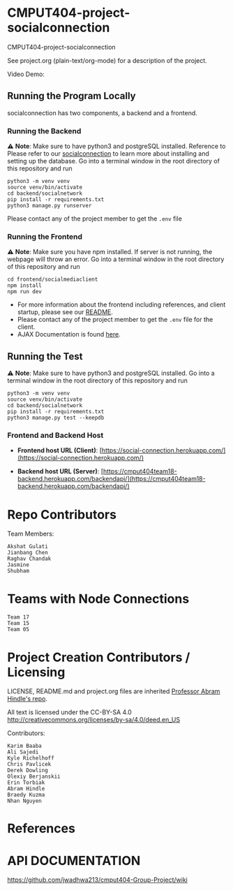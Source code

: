 # CMPUT404-project-socialconnection

CMPUT404-project-socialconnection

See project.org (plain-text/org-mode) for a description of the project.

Video Demo: 

## Running the Program Locally

socialconnection has two components, a backend and a frontend.

### Running the Backend

⚠️ **Note**: Make sure to have python3 and postgreSQL installed. Reference to
Please refer to our [socialconnection](https://github.com/akshat799/cmput404-Group-Project/wiki/postgreSQL-Instruction)
to learn more about installing and setting up the database.
Go into a terminal window in the root directory of this repository and run

```
python3 -m venv venv
source venv/bin/activate
cd backend/socialnetwork
pip install -r requirements.txt
python3 manage.py runserver
```

Please contact any of the project member to get the `.env` file

### Running the Frontend

⚠️ **Note**: Make sure you have npm installed. If server is not running, the webpage will throw an error.
Go into a terminal window in the root directory of this repository and run

```
cd frontend/socialmediaclient
npm install
npm run dev
```

- For more information about the frontend including references, and client startup, please see our [README](./frontend/socialmediaclient/README.md).
- Please contact any of the project member to get the `.env` file for the client.
- AJAX Documentation is found [here]().

## Running the Test

⚠️ **Note**: Make sure to have python3 and postgreSQL installed. 
Go into a terminal window in the root directory of this repository and run

```
python3 -m venv venv
source venv/bin/activate
cd backend/socialnetwork
pip install -r requirements.txt
python3 manage.py test --keepdb
```

### Frontend and Backend Host

- **Frontend host URL (Client)**: [https://social-connection.herokuapp.com/](https://social-connection.herokuapp.com/)

- **Backend host URL (Server)**: [https://cmput404team18-backend.herokuapp.com/backendapi/](https://cmput404team18-backend.herokuapp.com/backendapi/)

# Repo Contributors

Team Members:

    Akshat Gulati
    Jianbang Chen
    Raghav Chandak
    Jasmine
    Shubham

# Teams with Node Connections

    Team 17
    Team 15
    Team 05


# Project Creation Contributors / Licensing

LICENSE, README.md and project.org files are inherited [Professor Abram Hindle's repo](https://github.com/abramhindle/CMPUT404-project-socialdistribution).

All text is licensed under the CC-BY-SA 4.0 http://creativecommons.org/licenses/by-sa/4.0/deed.en_US

Contributors:

    Karim Baaba
    Ali Sajedi
    Kyle Richelhoff
    Chris Pavlicek
    Derek Dowling
    Olexiy Berjanskii
    Erin Torbiak
    Abram Hindle
    Braedy Kuzma
    Nhan Nguyen

# References


API DOCUMENTATION 
==================

https://github.com/jwadhwa213/cmput404-Group-Project/wiki

